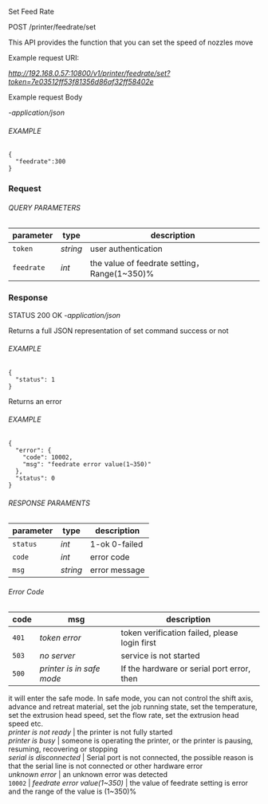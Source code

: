 Set Feed Rate

POST /printer/feedrate/set

This API provides the function that you can set the speed of nozzles move

Example request URI:

_http://192.168.0.57:10800/v1/printer/feedrate/set?token=7e03512ff53f81356d86af32ff58402e_

Example request Body

_-application/json_

###### EXAMPLE

    {
      "feedrate":300
    }


### Request

###### QUERY PARAMETERS

| parameter  | type     | description                                  |
| ---------- | -------- | -------------------------------------------- |
| `token`    | _string_ | user authentication                          |
| `feedrate` | _int_    | the value of feedrate setting，Range(1~350)% |

### Response

STATUS 200 OK _-application/json_

Returns a full JSON representation of set command success or not

###### EXAMPLE

    {
      "status": 1
    }


Returns an error

###### EXAMPLE

    {
      "error": {
        "code": 10002,
        "msg": "feedrate error value(1~350)"
      },
      "status": 0
    }


###### RESPONSE PARAMENTS

| parameter | type     | description   |
| --------- | -------- | ------------- |
| `status`  | _int_    | 1-ok 0-failed |
| `code`    | _int_    | error code    |
| `msg`     | _string_ | error message |

###### Error Code

| code  | msg                       | description                                   |
| ----- | ------------------------- | --------------------------------------------- |
| `401` | _token error_             | token verification failed, please login first |
| `503` | _no server_               | service is not started                        |
| `500` | _printer is in safe mode_ | If the hardware or serial port error, then    |

it will enter the safe mode. In safe mode, you can not control the shift axis,
advance and retreat material, set the job running state, set the temperature,
set the extrusion head speed, set the flow rate, set the extrusion head speed
etc.  
_printer is not ready_ | the printer is not fully started  
_printer is busy_ | someone is operating the printer, or the printer is
pausing, resuming, recovering or stopping  
_serial is disconnected_ | Serial port is not connected, the possible reason
is that the serial line is not connected or other hardware error  
_unknown error_ | an unknown error was detected  
`10002` | _feedrate error value(1~350)_ | the value of feedrate setting is
error and the range of the value is (1~350)%  

